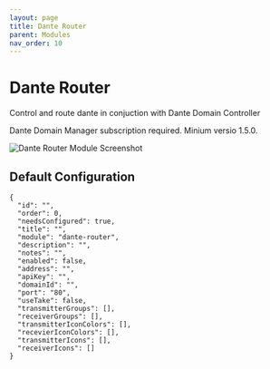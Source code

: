 ```yaml
---
layout: page
title: Dante Router
parent: Modules
nav_order: 10
---
```


# Dante Router

Control and route dante in conjuction with Dante Domain Controller

Dante Domain Manager subscription required. Minium versio 1.5.0.

![Dante Router Module Screenshot](/bug/assets/images/screenshots/module-dante-router.png)

## Default Configuration

```
{
  "id": "",
  "order": 0,
  "needsConfigured": true,
  "title": "",
  "module": "dante-router",
  "description": "",
  "notes": "",
  "enabled": false,
  "address": "",
  "apiKey": "",
  "domainId": "",
  "port": "80",
  "useTake": false,
  "transmitterGroups": [],
  "receiverGroups": [],
  "transmitterIconColors": [],
  "recevierIconColors": [],
  "transmitterIcons": [],
  "receiverIcons": []
}
```
